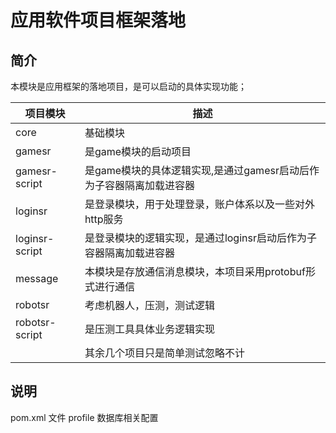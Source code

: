 # 应用软件项目框架落地

## 简介

本模块是应用框架的落地项目，是可以启动的具体实现功能；

| 项目模块           | 描述                                      |
|----------------|-----------------------------------------|
| core           | 基础模块                                    |
| gamesr         | 是game模块的启动项目                            |
| gamesr-script  | 是game模块的具体逻辑实现,是通过gamesr启动后作为子容器隔离加载进容器 |
| loginsr        | 是登录模块，用于处理登录，账户体系以及一些对外http服务           |
| loginsr-script | 是登录模块的逻辑实现，是通过loginsr启动后作为子容器隔离加载进容器    |
| message        | 本模块是存放通信消息模块，本项目采用protobuf形式进行通信        |
| robotsr        | 考虑机器人，压测，测试逻辑                           |
| robotsr-script | 是压测工具具体业务逻辑实现                           |
|                | 其余几个项目只是简单测试忽略不计                        |

## 说明
pom.xml 文件 profile 数据库相关配置
